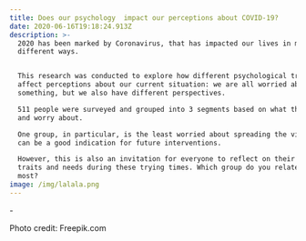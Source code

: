 ```yaml
---
title: Does our psychology  impact our perceptions about COVID-19?
date: 2020-06-16T19:18:24.913Z
description: >-
  2020 has been marked by Coronavirus, that has impacted our lives in many
  different ways. 


  This research was conducted to explore how different psychological traits
  affect perceptions about our current situation: we are all worried about
  something, but we also have different perspectives. 

  511 people were surveyed and grouped into 3 segments based on what they care
  and worry about. 

  One group, in particular, is the least worried about spreading the virus. This
  can be a good indication for future interventions.

  However, this is also an invitation for everyone to reflect on their own
  traits and needs during these trying times. Which group do you relate the
  most?
image: /img/lalala.png
---
```

\- 

Photo credit: Freepik.com
